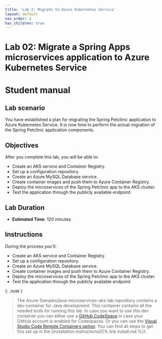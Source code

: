 ```yaml
---
title: 'Lab 2: Migrate to Azure Kubernetes Service'
layout: default
nav_order: 4
has_children: true
---
```


# Lab 02: Migrate a Spring Apps microservices application to Azure Kubernetes Service

# Student manual

## Lab scenario

You have established a plan for migrating the Spring Petclinic application to Azure Kubernetes Service. It is now time to perform the actual migration of the Spring Petclinic application components.

## Objectives

After you complete this lab, you will be able to:

- Create an AKS service and Container Registry.
- Set up a configuration repository.
- Create an Azure MySQL Database service.
- Create container images and push them to Azure Container Registry.
- Deploy the microservices of the Spring Petclinic app to the AKS cluster.
- Test the application through the publicly available endpoint.

## Lab Duration

- **Estimated Time**: 120 minutes

## Instructions

During the process you'll:
- Create an AKS service and Container Registry.
- Set up a configuration repository.
- Create an Azure MySQL Database service.
- Create container images and push them to Azure Container Registry.
- Deploy the microservices of the Spring Petclinic app to the AKS cluster.
- Test the application through the publicly available endpoint.


{: .note }
> The Azure-Samples/java-microservices-aks-lab repository contains a dev container for Java development. This container contains all the needed tools for running this lab. In case you want to use this dev container you can either use a [GitHub CodeSpace](https://github.com/features/codespaces) in case your GitHub account is enabled for Codespaces. Or you can use the [Visual Studio Code Remote Containers option](https://code.visualstudio.com/docs/remote/containers). You can find all steps to get this set up in the [installation instructions]({% link install.md %}).
